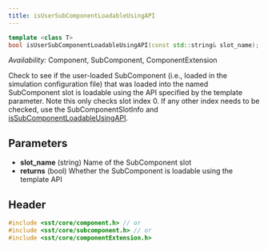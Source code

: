 ```yaml
---
title: isUserSubComponentLoadableUsingAPI
---
```


```cpp
template <class T>
bool isUserSubComponentLoadableUsingAPI(const std::string& slot_name);
```
*Availability:* Component, SubComponent, ComponentExtension

Check to see if the user-loaded SubComponent (i.e., loaded in the simulation configuration file) that was loaded into the named SubComponent slot is loadable using the API specified by the template parameter. Note this only checks slot index 0. If any other index needs to be checked, use the SubComponentSlotInfo and [isSubComponentLoadableUsingAPI](isSubComponentLoadableUsingAPI).

## Parameters
* **slot_name** (string) Name of the SubComponent slot
* **returns** (bool) Whether the SubComponent is loadable using the template API

<!--- TODO Add example --->

## Header
```cpp
#include <sst/core/component.h> // or
#include <sst/core/subcomponent.h> // or
#include <sst/core/componentExtension.h>
```